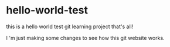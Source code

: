 # hello-world-test
this is a hello world test git learning project
that's all!

I 'm just making some changes to see how this git website works.
